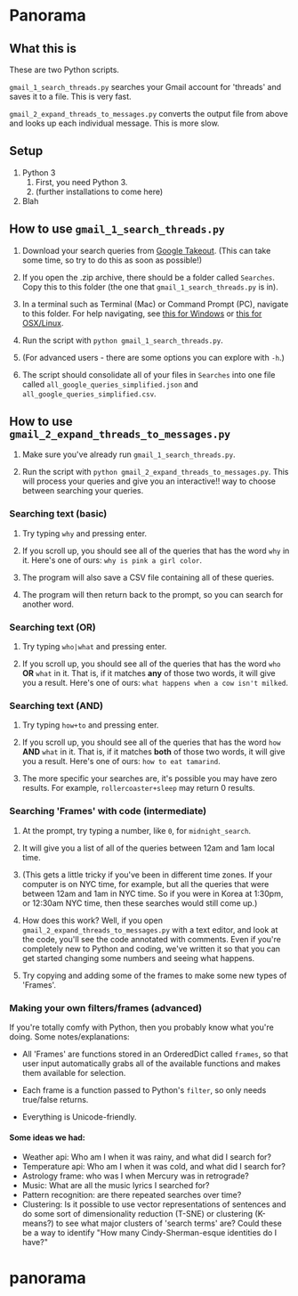 # Panorama

## What this is

These are two Python scripts.

`gmail_1_search_threads.py` searches your Gmail account for 'threads' and saves it to a file. This is very fast.

`gmail_2_expand_threads_to_messages.py` converts the output file from above and looks up each individual message. This is more slow.

## Setup

1. Python 3 
    1. First, you need Python 3.
    2. (further installations to come here)
2. Blah


## How to use `gmail_1_search_threads.py`

1. Download your search queries from [Google Takeout](https://takeout.google.com/settings/takeout/custom/search). (This can take some time, so try to do this as soon as possible!)

2. If you open the .zip archive, there should be a folder called `Searches`. Copy this to this folder (the one that `gmail_1_search_threads.py` is in).

3. In a terminal such as Terminal (Mac) or Command Prompt (PC), navigate to this folder. For help navigating, see [this for Windows](http://www.digitalcitizen.life/command-prompt-how-use-basic-commands) or [this for OSX/Linux](https://www.digitalocean.com/community/tutorials/how-to-use-cd-pwd-and-ls-to-explore-the-file-system-on-a-linux-server).

4. Run the script with `python gmail_1_search_threads.py`.

5. (For advanced users - there are some options you can explore with `-h`.)

6. The script should consolidate all of your files in `Searches` into one file called `all_google_queries_simplified.json` and `all_google_queries_simplified.csv`.


## How to use `gmail_2_expand_threads_to_messages.py`

1. Make sure you've already run `gmail_1_search_threads.py`.

2. Run the script with `python gmail_2_expand_threads_to_messages.py`. This will process your queries and give you an interactive!! way to choose between searching your queries. 

### Searching text (basic)
 
1. Try typing `why` and pressing enter.

2. If you scroll up, you should see all of the queries that has the word `why` in it. Here's one of ours: `why is pink a girl color`. 

3. The program will also save a CSV file containing all of these queries.

4. The program will then return back to the prompt, so you can search for another word.

### Searching text (OR)
 
1. Try typing `who|what` and pressing enter.

2. If you scroll up, you should see all of the queries that has the word `who` **OR** `what` in it. That is, if it matches **any** of those two words, it will give you a result. Here's one of ours: `what happens when a cow isn't milked`. 

### Searching text (AND)
 
1. Try typing `how+to` and pressing enter.

2. If you scroll up, you should see all of the queries that has the word `how` **AND** `what` in it. That is, if it matches **both** of those two words, it will give you a result. Here's one of ours: `how to eat tamarind`. 

3. The more specific your searches are, it's possible you may have zero results. For example, `rollercoaster+sleep` may return 0 results.

### Searching 'Frames' with code (intermediate)

1. At the prompt, try typing a number, like `0`, for `midnight_search`.

2. It will give you a list of all of the queries between 12am and 1am local time.

3. (This gets a little tricky if you've been in different time zones. If your computer is on NYC time, for example, but all the queries that were between 12am and 1am in NYC time. So if you were in Korea at 1:30pm, or 12:30am NYC time, then these searches would still come up.)

4. How does this work? Well, if you open `gmail_2_expand_threads_to_messages.py` with a text editor, and look at the code, you'll see the code annotated with comments. Even if you're completely new to Python and coding, we've written it so that you can get started changing some numbers and seeing what happens.

5. Try copying and adding some of the frames to make some new types of 'Frames'.


### Making your own filters/frames (advanced)

If you're totally comfy with Python, then you probably know what you're doing. Some notes/explanations:

- All 'Frames' are functions stored in an OrderedDict called `frames`, so that user input automatically grabs all of the available functions and makes them available for selection. 

- Each frame is a function passed to Python's `filter`, so only needs true/false returns.

- Everything is Unicode-friendly.

#### Some ideas we had:

- Weather api: Who am I when it was rainy, and what did I search for?
- Temperature api: Who am I when it was cold, and what did I search for?
- Astrology frame: who was I when Mercury was in retrograde?
- Music: What are all the music lyrics I searched for?
- Pattern recognition: are there repeated searches over time?
- Clustering: Is it possible to use vector representations of sentences and do some sort of dimensionality reduction (T-SNE) or clustering (K-means?) to see what major clusters of 'search terms' are? Could these be a way to identify "How many Cindy-Sherman-esque identities do I have?"


# panorama
